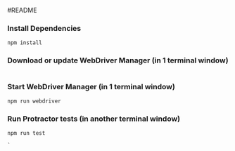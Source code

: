 #README

### Install Dependencies

```
npm install
```

### Download or update WebDriver Manager (in 1 terminal window)

```

```

### Start WebDriver Manager (in 1 terminal window)

```
npm run webdriver

```

### Run Protractor tests (in another terminal window)

```
npm run test

`

